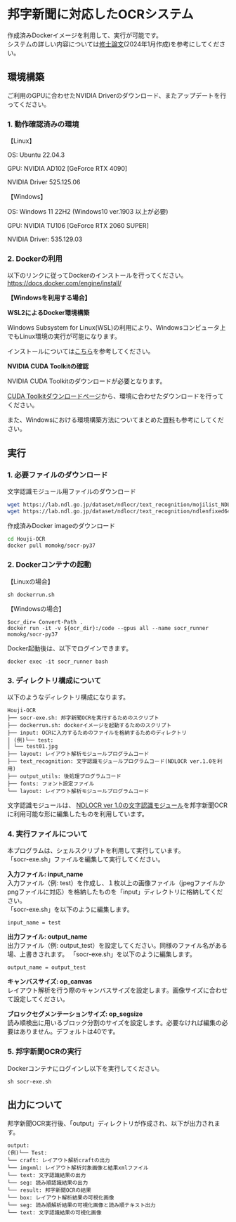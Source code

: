 # 邦字新聞に対応したOCRシステム

作成済みDockerイメージを利用して、実行が可能です。  
システムの詳しい内容については[修士論文](https://github.com/kg-momo/Houji-OCR_thesis/tree/main)(2024年1月作成)を参考にしてください。

## 環境構築
ご利用のGPUに合わせたNVIDIA Driverのダウンロード、またアップデートを行ってください。

### 1. 動作確認済みの環境
【Linux】  

OS: Ubuntu 22.04.3  

GPU:  NVIDIA AD102 [GeForce RTX 4090]  

NVIDIA Driver 525.125.06  

【Windows】

OS: Windows 11 22H2 (Windows10 ver.1903 以上が必要)

GPU: NVIDIA TU106 [GeForce RTX 2060 SUPER] 

NVIDIA Driver: 535.129.03

### 2. Dockerの利用

以下のリンクに従ってDockerのインストールを行ってください。  
https://docs.docker.com/engine/install/

**【Windowsを利用する場合】**

**WSL2によるDocker環境構築**

Windows Subsystem for Linux(WSL)の利用により、Windowsコンピュータ上でもLinux環境の実行が可能になります。

インストールについては[こちら](https://learn.microsoft.com/ja-jp/windows/wsl/install)を参考してください。

**NVIDIA CUDA Toolkitの確認**

NVIDIA CUDA Toolkitのダウンロードが必要となります。

[CUDA Toolkitダウンロードページ](https://developer.nvidia.com/cuda-11-7-0-download-archive)から、環境に合わせたダウンロードを行ってください。

また、Windowsにおける環境構築方法についてまとめた[資料]()も参考にしてください。

## 実行
### 1. 必要ファイルのダウンロード
文字認識モジュール用ファイルのダウンロード
```bash
wget https://lab.ndl.go.jp/dataset/ndlocr/text_recognition/mojilist_NDL.txt -P ./text_recognition/models
wget https://lab.ndl.go.jp/dataset/ndlocr/text_recognition/ndlenfixed64-mj0-synth1.pth -P ./text_recognition/models
```
作成済みDocker imageのダウンロード
```bash
cd Houji-OCR
docker pull momokg/socr-py37
```

### 2. Dockerコンテナの起動
【Linuxの場合】
```
sh dockerrun.sh
```
【Windowsの場合】
```
$ocr_dir= Convert-Path .
docker run -it -v ${ocr_dir}:/code --gpus all --name socr_runner momokg/socr-py37
```
Docker起動後は、以下でログインできます。
```
docker exec -it socr_runner bash
```

### 3. ディレクトリ構成について
以下のようなディレクトリ構成になります。
```
Houji-OCR
├── socr-exe.sh: 邦字新聞OCRを実行するためのスクリプト　
├── dockerrun.sh: dockerイメージを起動するためのスクリプト　　
├── input: OCRに入力するためのファイルを格納するためのディレクトリ　　
│ (例)└── test: 
│ └── test01.jpg  
├── layout: レイアウト解析モジュールプログラムコード  
├── text_recognition: 文字認識モジュールプログラムコード(NDLOCR ver.1.0を利用)
├── output_utils: 後処理プログラムコード  
├── fonts: フォント設定ファイル  
└── layout: レイアウト解析モジュールプログラムコード
```
文字認識モジュールは、
[NDLOCR ver 1.0の文字認識モジュール](https://github.com/ndl-lab/text_recognition/tree/ea196e064a8003a6f8ec3ab1d986e096987c8036)を邦字新聞OCRに利用可能な形に編集したものを利用しています。

### 4. 実行ファイルについて
本プログラムは、シェルスクリプトを利用して実行しています。  
「socr-exe.sh」ファイルを編集して実行してください。

**入力ファイル: input_name**  
入力ファイル（例: test）を作成し、１枚以上の画像ファイル（jpegファイルかpngファイルに対応）を格納したものを「input」ディレクトリに格納してください。  
「socr-exe.sh」を以下のように編集します。
```
input_name = test
```
**出力ファイル: output_name**  
出力ファイル（例: output_test）を設定してください。同様のファイル名がある場、上書きされます。
「socr-exe.sh」を以下のように編集します。
```
output_name = output_test
```
**キャンバスサイズ: op_canvas**  
レイアウト解析を行う際のキャンバスサイズを設定します。画像サイズに合わせて設定してください。


**ブロックセグメンテーションサイズ: op_segsize**  
読み順検出に用いるブロック分割のサイズを設定します。必要なければ編集の必要はありません。デフォルトは40です。

### 5. 邦字新聞OCRの実行
Dockerコンテナにログインし以下を実行してください。
```
sh socr-exe.sh
```

## 出力について
邦字新聞OCR実行後、「output」ディレクトリが作成され、以下が出力されます。
```
output:
(例)└── Test: 
└── craft: レイアウト解析craftの出力
└── imgxml: レイアウト解析対象画像と結果xmlファイル
└── text: 文字認識結果の出力
└── seg: 読み順認識結果の出力
└── result: 邦字新聞OCRの結果
└── box: レイアウト解析結果の可視化画像
└── seg: 読み順解析結果の可視化画像と読み順テキスト出力
└── text: 文字認識結果の可視化画像
```
